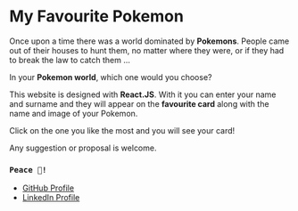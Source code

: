 # My Favourite Pokemon

Once upon a time there was a world dominated by **Pokemons**.
People came out of their houses to hunt them, no matter where they were, or if they had to break the law to catch them ...

In your **Pokemon world**, which one would you choose?

This website is designed with **React.JS**.
With it you can enter your name and surname and they will appear on the **favourite card** along with the name and image of your Pokemon.

Click on the one you like the most and you will see your card!

Any suggestion or proposal is welcome.

### `Peace 🖖!`

- [GitHub Profile](https://github.com/lauraportillo)
- [LinkedIn Profile](https://www.linkedin.com/in/laura-portillo-rodr%C3%ADguez/)

